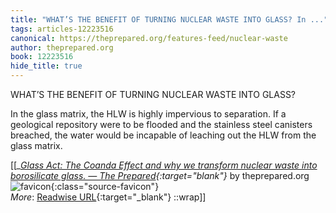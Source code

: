 ```yaml
---
title: "WHAT’S THE BENEFIT OF TURNING NUCLEAR WASTE INTO GLASS? In ..."
tags: articles-12223516
canonical: https://theprepared.org/features-feed/nuclear-waste
author: theprepared.org
book: 12223516
hide_title: true
---
```


WHAT’S THE BENEFIT OF TURNING NUCLEAR WASTE INTO GLASS?

In the glass matrix, the HLW is highly impervious to separation. If a geological repository were to be flooded and the stainless steel canisters breached, the water would be incapable of leaching out the HLW from the glass matrix.


[[<cite>_[Glass Act: The Coanda Effect and why we transform nuclear waste into borosilicate glass. — The Prepared](https://theprepared.org/features-feed/nuclear-waste){:target="_blank"}_</cite> by theprepared.org ![favicon](https://s2.googleusercontent.com/s2/favicons?domain=theprepared.org){:class="source-favicon"}<br>
_More_: [Readwise URL](https://readwise.io/open/257349201){:target="_blank"}
::wrap]]